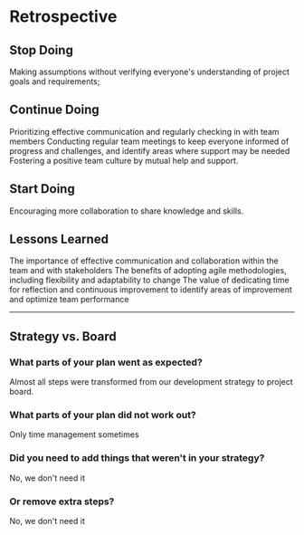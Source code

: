 # Retrospective

## Stop Doing

Making assumptions without verifying everyone's understanding of project goals
and requirements;

## Continue Doing

Prioritizing effective communication and regularly checking in with team members
Conducting regular team meetings to keep everyone informed of progress and
challenges, and identify areas where support may be needed Fostering a positive
team culture by mutual help and support.

## Start Doing

Encouraging more collaboration to share knowledge and skills.

## Lessons Learned

The importance of effective communication and collaboration within the team and
with stakeholders The benefits of adopting agile methodologies, including
flexibility and adaptability to change The value of dedicating time for
reflection and continuous improvement to identify areas of improvement and
optimize team performance

---

## Strategy vs. Board

### What parts of your plan went as expected?

Almost all steps were transformed from our development strategy to project
board.

### What parts of your plan did not work out?

Only time management sometimes

### Did you need to add things that weren't in your strategy?

No, we don't need it

### Or remove extra steps?

No, we don't need it
